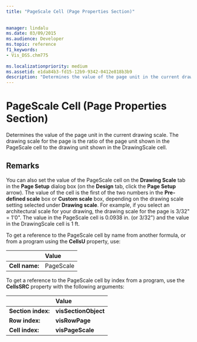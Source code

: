 ```yaml
---
title: "PageScale Cell (Page Properties Section)"
 
 
manager: lindalu
ms.date: 03/09/2015
ms.audience: Developer
ms.topic: reference
f1_keywords:
- Vis_DSS.chm775
 
ms.localizationpriority: medium
ms.assetid: e1da84b3-fd15-12b9-9342-0412e818b3b9
description: "Determines the value of the page unit in the current drawing scale. The drawing scale for the page is the ratio of the page unit shown in the PageScale cell to the drawing unit shown in the DrawingScale cell."
---
```


# PageScale Cell (Page Properties Section)

Determines the value of the page unit in the current drawing scale. The drawing scale for the page is the ratio of the page unit shown in the PageScale cell to the drawing unit shown in the DrawingScale cell.
  
## Remarks

You can also set the value of the PageScale cell on the **Drawing Scale** tab in the **Page Setup** dialog box (on the **Design** tab, click the **Page Setup** arrow). The value of the cell is the first of the two numbers in the **Pre-defined scale** box or **Custom scale** box, depending on the drawing scale setting selected under **Drawing scale**. For example, if you select an architectural scale for your drawing, the drawing scale for the page is 3/32" = 1'0". The value in the PageScale cell is 0.0938 in. (or 3/32") and the value in the DrawingScale cell is 1 ft.
  
To get a reference to the PageScale cell by name from another formula, or from a program using the **CellsU** property, use: 
  
||Value |
|:-----|:-----|
|**Cell name:**  <br/> |PageScale  <br/> |
   
To get a reference to the PageScale cell by index from a program, use the **CellsSRC** property with the following arguments: 
  
||Value |
|:-----|:-----|
|**Section index:**  <br/> |**visSectionObject** <br/> |
|**Row index:**  <br/> |**visRowPage** <br/> |
|**Cell index:**  <br/> |**visPageScale** <br/> |
   

